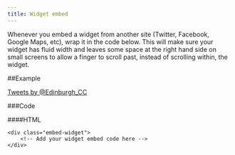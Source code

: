 ```yaml
---
title: Widget embed
---
```


Whenever you embed a widget from another site (Twitter, Facebook, Google Maps, etc), wrap it in the code below. This will make sure your widget has fluid width and leaves some space at the right hand side on small screens to allow a finger to scroll past, instead of scrolling within, the widget.

##Example

<div class="embed-widget"><a class="twitter-timeline" href="https://twitter.com/Edinburgh_CC" data-widget-id="403091982160904192">Tweets by @Edinburgh_CC</a><script>!function(d,s,id){var js,fjs=d.getElementsByTagName(s)[0],p=/^http:/.test(d.location)?'http':'https';if(!d.getElementById(id)){js=d.createElement(s);js.id=id;js.src=p+"://platform.twitter.com/widgets.js";fjs.parentNode.insertBefore(js,fjs);}}(document,"script","twitter-wjs");</script></div>

###Code

####HTML

    <div class="embed-widget">
        <!-- Add your widget embed code here -->
    </div>
